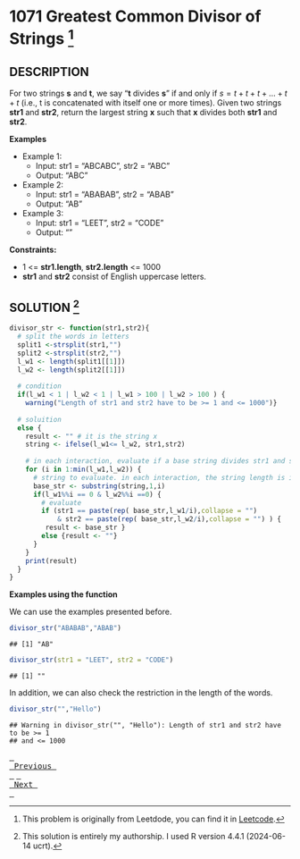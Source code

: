 # 1071 Greatest Common Divisor of Strings [^2]

## DESCRIPTION

For two strings **s** and **t**, we say “**t** divides **s**” if and
only if *s* = *t* + *t* + *t* + ... + *t* + *t* (i.e., t is concatenated
with itself one or more times). Given two strings **str1** and **str2**,
return the largest string **x** such that **x** divides both **str1**
and **str2**.

**Examples**

-   Example 1:
    -   Input: str1 = “ABCABC”, str2 = “ABC”
    -   Output: “ABC”
-   Example 2:
    -   Input: str1 = “ABABAB”, str2 = “ABAB”
    -   Output: “AB”
-   Example 3:
    -   Input: str1 = “LEET”, str2 = “CODE”
    -   Output: “”

**Constraints:**

-   1 \<= **str1.length**, **str2.length** \<= 1000
-   **str1** and **str2** consist of English uppercase letters.

## SOLUTION [^3]

``` r
divisor_str <- function(str1,str2){
  # split the words in letters
  split1 <-strsplit(str1,"")
  split2 <-strsplit(str2,"")
  l_w1 <- length(split1[[1]])
  l_w2 <- length(split2[[1]])
  
  # condition
  if(l_w1 < 1 | l_w2 < 1 | l_w1 > 100 | l_w2 > 100 ) {
    warning("Length of str1 and str2 have to be >= 1 and <= 1000")}
  
  # soluition
  else {
    result <- "" # it is the string x 
    string <- ifelse(l_w1<= l_w2, str1,str2)
    
    # in each interaction, evaluate if a base string divides str1 and str2
    for (i in 1:min(l_w1,l_w2)) {
      # string to evaluate. in each interaction, the string length is i 
      base_str <- substring(string,1,i) 
      if(l_w1%%i == 0 & l_w2%%i ==0) {
        # evaluate
        if (str1 == paste(rep( base_str,l_w1/i),collapse = "") 
            & str2 == paste(rep( base_str,l_w2/i),collapse = "") ) {
         result <- base_str }
        else {result <- ""}
      }
    }
    print(result)
  }
}
```

**Examples using the function**

We can use the examples presented before.

``` r
divisor_str("ABABAB","ABAB")
```

    ## [1] "AB"

``` r
divisor_str(str1 = "LEET", str2 = "CODE")
```

    ## [1] ""

In addition, we can also check the restriction in the length of the
words.

``` r
divisor_str("","Hello")
```

    ## Warning in divisor_str("", "Hello"): Length of str1 and str2 have to be >= 1
    ## and <= 1000

[<kbd> <br> Previous <br> </kbd>](https://bing.com) [<kbd> <br> Next <br> </kbd>](https://bing.com)

[^1]: Email: <jocastillo@colmex.mx>. For more content visit my website:
    <https://joelcastillo.netlify.app> <br> If you have any questions or
    suggestions, I’d be grateful to receive your message.

[^2]: This problem is originally from Leetdode, you can find it in
    [Leetcode](https://leetcode.com/problems/greatest-common-divisor-of-strings/description/?envType=study-plan-v2&envId=leetcode-75).

[^3]: This solution is entirely my authorship. I used R version 4.4.1
    (2024-06-14 ucrt).
